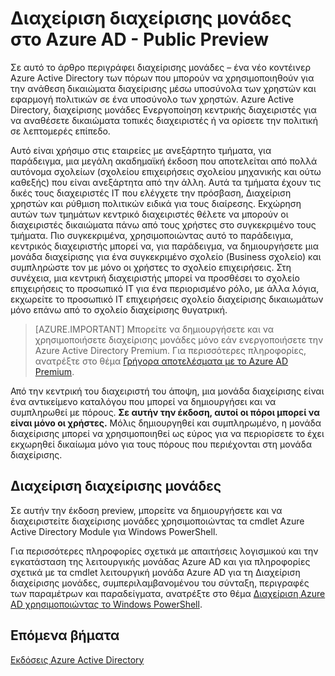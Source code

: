 <properties
   pageTitle="Διαχείριση διαχείρισης μονάδες στο Azure Active Directory"
   description="Χρήση διαχείρισης μονάδες για πιο λεπτομερές ανάθεση δικαιωμάτων στο Azure Active Directory"
   services="active-directory"
   documentationCenter=""
   authors="curtand"
   manager="femila"
   editor=""/>

<tags
   ms.service="active-directory"
   ms.devlang="na"
   ms.topic="article"
   ms.tgt_pltfrm="na"
   ms.workload="identity"
   ms.date="08/23/2016"
   ms.author="curtand"/>

# <a name="administrative-units-management-in-azure-ad---public-preview"></a>Διαχείριση διαχείρισης μονάδες στο Azure AD - Public Preview

Σε αυτό το άρθρο περιγράφει διαχείρισης μονάδες – ένα νέο κοντέινερ Azure Active Directory των πόρων που μπορούν να χρησιμοποιηθούν για την ανάθεση δικαιώματα διαχείρισης μέσω υποσύνολα των χρηστών και εφαρμογή πολιτικών σε ένα υποσύνολο των χρηστών. Azure Active Directory, διαχείρισης μονάδες Ενεργοποίηση κεντρικής διαχειριστές για να αναθέσετε δικαιώματα τοπικές διαχειριστές ή να ορίσετε την πολιτική σε λεπτομερές επίπεδο.

Αυτό είναι χρήσιμο στις εταιρείες με ανεξάρτητο τμήματα, για παράδειγμα, μια μεγάλη ακαδημαϊκή έκδοση που αποτελείται από πολλά αυτόνομα σχολείων (σχολείου επιχειρήσεις σχολείου μηχανικής και ούτω καθεξής) που είναι ανεξάρτητα από την άλλη. Αυτά τα τμήματα έχουν τις δικές τους διαχειριστές IT που ελέγχετε την πρόσβαση, Διαχείριση χρηστών και ρύθμιση πολιτικών ειδικά για τους διαίρεσης. Εκχώρηση αυτών των τμημάτων κεντρικό διαχειριστές θέλετε να μπορούν οι διαχειριστές δικαιώματα πάνω από τους χρήστες στο συγκεκριμένο τους τμήματα. Πιο συγκεκριμένα, χρησιμοποιώντας αυτό το παράδειγμα, κεντρικός διαχειριστής μπορεί να, για παράδειγμα, να δημιουργήσετε μια μονάδα διαχείρισης για ένα συγκεκριμένο σχολείο (Business σχολείο) και συμπληρώστε τον με μόνο οι χρήστες το σχολείο επιχειρήσεις. Στη συνέχεια, μια κεντρική διαχειριστής μπορεί να προσθέσει το σχολείο επιχειρήσεις το προσωπικό IT για ένα περιορισμένο ρόλο, με άλλα λόγια, εκχωρείτε το προσωπικό IT επιχειρήσεις σχολείο διαχείρισης δικαιωμάτων μόνο επάνω από το σχολείο διαχείρισης θυγατρική.

> [AZURE.IMPORTANT]
> Μπορείτε να δημιουργήσετε και να χρησιμοποιήσετε διαχείρισης μονάδες μόνο εάν ενεργοποιήσετε την Azure Active Directory Premium. Για περισσότερες πληροφορίες, ανατρέξτε στο θέμα [Γρήγορα αποτελέσματα με το Azure AD Premium](active-directory-get-started-premium.md).

Από την κεντρική του διαχειριστή του άποψη, μια μονάδα διαχείρισης είναι ένα αντικείμενο καταλόγου που μπορεί να δημιουργήσει και να συμπληρωθεί με πόρους. **Σε αυτήν την έκδοση, αυτοί οι πόροι μπορεί να είναι μόνο οι χρήστες.** Μόλις δημιουργηθεί και συμπληρωμένο, η μονάδα διαχείρισης μπορεί να χρησιμοποιηθεί ως εύρος για να περιορίσετε το έχει εκχωρηθεί δικαίωμα μόνο για τους πόρους που περιέχονται στη μονάδα διαχείρισης.

## <a name="managing-administrative-units"></a>Διαχείριση διαχείρισης μονάδες

Σε αυτήν την έκδοση preview, μπορείτε να δημιουργήσετε και να διαχειριστείτε διαχείρισης μονάδες χρησιμοποιώντας τα cmdlet Azure Active Directory Module για Windows PowerShell.

Για περισσότερες πληροφορίες σχετικά με απαιτήσεις λογισμικού και την εγκατάσταση της λειτουργικής μονάδας Azure AD και για πληροφορίες σχετικά με τα cmdlet λειτουργική μονάδα Azure AD για τη Διαχείριση διαχείρισης μονάδες, συμπεριλαμβανομένου του σύνταξη, περιγραφές των παραμέτρων και παραδείγματα, ανατρέξτε στο θέμα [Διαχείριση Azure AD χρησιμοποιώντας το Windows PowerShell](https://msdn.microsoft.com/library/azure/jj151815.aspx).


## <a name="next-steps"></a>Επόμενα βήματα
[Εκδόσεις Azure Active Directory](active-directory-editions.md)
